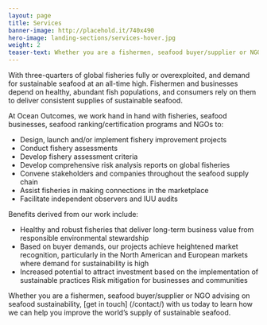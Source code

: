 ```yaml
---
layout: page 
title: Services
banner-image: http://placehold.it/740x490
hero-image: landing-sections/services-hover.jpg
weight: 2
teaser-text: Whether you are a fishermen, seafood buyer/supplier or NGO advising on seafood sustainability, the environmental and business case for improving fisheries has never been stronger.
---
```


With three-quarters of global fisheries fully or overexploited, and demand for sustainable seafood at an all-time high. Fishermen and businesses depend on healthy, abundant fish populations, and consumers rely on them to deliver consistent supplies of sustainable seafood. 

At Ocean Outcomes, we work hand in hand with fisheries, seafood businesses, seafood ranking/certification programs and NGOs to: 

* Design, launch and/or implement fishery improvement projects
* Conduct fishery assessments 
* Develop fishery assessment criteria
* Develop comprehensive risk analysis reports on global fisheries
* Convene stakeholders and companies throughout the seafood supply chain 
* Assist fisheries in making connections in the marketplace
* Facilitate independent observers and IUU audits

Benefits derived from our work include:

* Healthy and robust fisheries that deliver long-term business value from responsible environmental stewardship
* Based on buyer demands, our projects achieve heightened market recognition, particularly in the North American and European markets where demand for sustainability is high
* Increased potential to attract investment based on the implementation of sustainable practices
Risk mitigation for businesses and communities

Whether you are a fishermen, seafood buyer/supplier or NGO advising on seafood sustainability, [get in touch] (/contact/) with us today to learn how we can help you improve the world’s supply of sustainable seafood.

